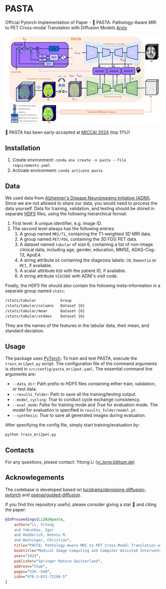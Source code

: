 # PASTA
Official Pytorch Implementation of Paper - 🍝 PASTA: Pathology-Aware MRI to PET Cross-modal Translation with Diffusion Models
[Arxiv](https://arxiv.org/abs/2405.16942)

<p align="center">
  <img src="img/pasta.png" />
</p>

🎉 PASTA has been early-accepted at [MICCAI 2024](https://conferences.miccai.org/2024/en/) (top 11%)!

## Installation

1. Create environment: `conda env create -n pasta --file requirements.yaml`
2. Activate environment: `conda activate pasta`


## Data

We used data from [Alzheimer's Disease Neuroimaging Initiative (ADNI)](https://adni.loni.usc.edu/). Since we are not allowed to share our data, you would need to process the data yourself. Data for training, validation, and testing should be stored in separate [HDF5](https://en.wikipedia.org/wiki/Hierarchical_Data_Format) files, using the following hierarchical format:

1. First level: A unique identifier, e.g. image ID.
2. The second level always has the following entries:
    1. A group named `MRI/T1`, containing the T1-weighted 3D MRI data.
    2. A group named `PET/FDG`, containing the 3D FDG PET data.
    3. A dataset named `tabular` of size 6, containing a list of non-image clinical data, including age, gender, education, MMSE, ADAS-Cog-13, ApoE4.
    4. A string attribute `DX` containing the diagnosis labels: `CN`, `Dementia` or `MCI`, if available.
    5. A scalar attribute `RID` with the patient ID, if available.
    6. A string attribute `VISCODE` with ADNI's visit code.

Finally, the HDF5 file should also contain the following meta-information in a separate group named `stats`:
```bash
/stats/tabular           Group
/stats/tabular/columns   Dataset {6}
/stats/tabular/mean      Dataset {6}
/stats/tabular/stddev    Dataset {6}
```
They are the names of the features in the tabular data, their mean, and standard deviation.


## Usage

The package uses [PyTorch](https://pytorch.org). To train and test PASTA, execute the `train_mri2pet.py` script. 
The configuration file of the command arguments is stored in `src/config/pasta_mri2pet.yaml`.
The essential command line arguments are:

  - `--data_dir`: Path prefix to HDF5 files containing either train, validation, or test data.
  - `--results_folder`: Path to save all the training/testing output.
  - `--model_cycling`: *True* to conduct cycle exchange consistency.
  - `--eval_mode`: *False* for training mode and *True* for evaluation mode. The model for evaluation is specified in `results_folder/model.pt`.
  - `--synthesis`: *True* to save all generated images during evaluation.


After specifying the config file, simply start training/evaluation by:
```bash
python train_mri2pet.py
```

## Contacts

For any questions, please contact: Yitong Li (yi_tong.li@tum.de)

## Acknowlegements

The codebase is developed based on [lucidrains/denoising-diffusion-pytorch](https://github.com/lucidrains/denoising-diffusion-pytorch) and [openai/guided-diffusion](https://github.com/openai/guided-diffusion).

If you find this repository useful, please consider giving a star 🌟 and citing the paper:

```bibtex
@InProceedings{Li2024pasta,
    author="Li, Yitong
    and Yakushev, Igor
    and Hedderich, Dennis M.
    and Wachinger, Christian",
    title="PASTA: Pathology-Aware MRI to PET Cross-Modal Translation with Diffusion Models",
    booktitle="Medical Image Computing and Computer Assisted Intervention -- MICCAI 2024",
    year="2024",
    publisher="Springer Nature Switzerland",
    address="Cham",
    pages="529--540",
    isbn="978-3-031-72104-5"
}
```
